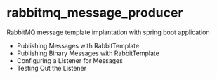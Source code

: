 # rabbitmq_message_producer
RabbitMQ message template implantation with spring boot application


- Publishing Messages with RabbitTemplate
- Publishing Binary Messages with RabbitTemplate
- Configuring a Listener for Messages
- Testing Out the Listener
